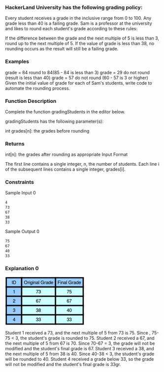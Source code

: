 ### HackerLand University has the following grading policy:

Every student receives a grade in the inclusive range from 0 to 100.
Any grade less than 40 is a failing grade.
Sam is a professor at the university and likes to round each student's grade according to these rules:

If the difference between the grade and the next multiple of 5 is less than 3, round up to the next multiple of 5.
If the value of grade is less than 38, no rounding occurs as the result will still be a failing grade.

### Examples

grade = 84 round to 84(85 - 84 is less than 3)
grade = 29 do not round (result is less than 40)
grade = 57 do not round (60 - 57 is 3 or higher)
Given the initial value of grade for each of Sam's students, write code to automate the rounding process.

### Function Description

Complete the function gradingStudents in the editor below.

gradingStudents has the following parameter(s):

int grades[n]: the grades before rounding

### Returns

int[n]: the grades after rounding as appropriate
Input Format

The first line contains a single integer, n, the number of students.
Each line i of the subsequent lines contains a single integer, grades[i].

### Constraints

Sample Input 0

```
4
73
67
38
33
```

Sample Output 0

```
75
67
40
33
```

### Explanation 0

![Grade Chart](https://github.com/CrowdedAstronaut/algorithms/blob/main/coding-challenges/hackerrank/EASY/gradingStudents/gradechart.png?raw=true)

Student 1 received a 73, and the next multiple of 5 from 73 is 75. Since , 75-75 < 3, the student's grade is rounded to 75.
Student 2 received a 67, and the next multiple of 5 from 67 is 70. Since 70-67 = 3, the grade will not be modified and the student's final grade is 67.
Student 3 received a 38, and the next multiple of 5 from 38 is 40. Since 40-38 < 3, the student's grade will be rounded to 40.
Student 4 received a grade below 33, so the grade will not be modified and the student's final grade is 33gr.
